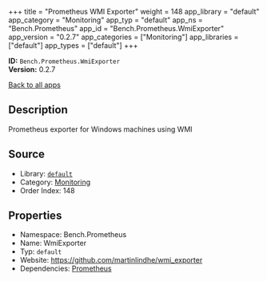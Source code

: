 ﻿+++
title = "Prometheus WMI Exporter"
weight = 148
app_library = "default"
app_category = "Monitoring"
app_typ = "default"
app_ns = "Bench.Prometheus"
app_id = "Bench.Prometheus.WmiExporter"
app_version = "0.2.7"
app_categories = ["Monitoring"]
app_libraries = ["default"]
app_types = ["default"]
+++

**ID:** `Bench.Prometheus.WmiExporter`  
**Version:** 0.2.7  
<!--more-->

[Back to all apps](/apps/)

## Description
Prometheus exporter for Windows machines using WMI

## Source

* Library: [`default`](/app_libraries/default)
* Category: [Monitoring](/app_categories/monitoring)
* Order Index: 148

## Properties

* Namespace: Bench.Prometheus
* Name: WmiExporter
* Typ: `default`
* Website: <https://github.com/martinlindhe/wmi_exporter>
* Dependencies: [Prometheus](/apps/Bench.Prometheus)

